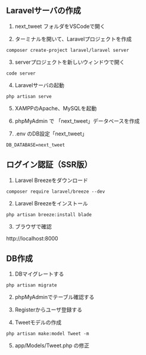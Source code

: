 
## Laravelサーバの作成
1) next_tweet フォルダをVSCodeで開く

2) ターミナルを開いて、Laravelプロジェクトを作成

```
composer create-project laravel/laravel server
```

3) serverプロジェクトを新しいウィンドウで開く

```
code server
```

4) Laravelサーバの起動

```
php artisan serve
```

5) XAMPPのApache、MySQLを起動

6) phpMyAdmin で 「next_tweet」データベースを作成

7) .env のDB設定「next_tweet」

```
DB_DATABASE=next_tweet
```

## ログイン認証（SSR版）

1) Laravel Breezeをダウンロード

```
composer require laravel/breeze --dev
```

2) Laravel Breezeをインストール

```
php artisan breeze:install blade
```

3) ブラウザで確認

http://localhost:8000


## DB作成
1) DBマイグレートする

```
php artisan migrate
```

2) phpMyAdminでテーブル確認する

3) Registerからユーザ登録する

4) Tweetモデルの作成

```
php artisan make:model Tweet -m
```

5) app/Models/Tweet.php の修正


